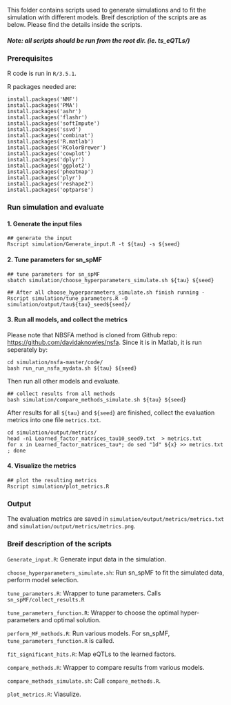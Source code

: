 This folder contains scripts used to generate simulations and to fit the simulation with different models. 
Breif description of the scripts are as below. Please find the details inside the scripts.

##### Note: all scripts should be run from the root dir. (ie. ts_eQTLs/)

### Prerequisites
R code is run in ```R/3.5.1```. 

R packages needed are:
```
install.packages('NMF')
install.packages('PMA')
install.packages('ashr')
install.packages('flashr')
install.packages('softImpute')
install.packages('ssvd')
install.packages('combinat')
install.packages('R.matlab')
install.packages('RColorBrewer')
install.packages('cowplot')
install.packages('dplyr')
install.packages('ggplot2')
install.packages('pheatmap')
install.packages('plyr')
install.packages('reshape2')
install.packages('optparse')
```

### Run simulation and evaluate 

#### 1. Generate the input files
```
## generate the input
Rscript simulation/Generate_input.R -t ${tau} -s ${seed}
```

#### 2. Tune parameters for sn_spMF
```
## tune parameters for sn_spMF
sbatch simulation/choose_hyperparameters_simulate.sh ${tau} ${seed}

## After all choose_hyperparameters_simulate.sh finish running -
Rscript simulation/tune_parameters.R -O simulation/output/tau${tau}_seed${seed}/
```

#### 3. Run all models, and collect the metrics

Please note that NBSFA method is cloned from Github repo: https://github.com/davidaknowles/nsfa. 
Since it is in Matlab, it is run seperately by:
```
cd simulation/nsfa-master/code/
bash run_run_nsfa_mydata.sh ${tau} ${seed}
```

Then run all other models and evaluate. 

```
## collect results from all methods 
bash simulation/compare_methods_simulate.sh ${tau} ${seed}
```

After results for all ```${tau}``` and ```${seed}``` are finished, collect the evaluation metrics into one file ```metrics.txt```.
```
cd simulation/output/metrics/
head -n1 Learned_factor_matrices_tau10_seed9.txt  > metrics.txt
for x in Learned_factor_matrices_tau*; do sed "1d" ${x} >> metrics.txt ; done
```

#### 4. Visualize the metrics
```
## plot the resulting metrics
Rscript simulation/plot_metrics.R 

```

### Output
The evaluation metrics are saved in ```simulation/output/metrics/metrics.txt``` and ```simulation/output/metrics/metrics.png```. 


### Breif description of the scripts


```Generate_input.R```: Generate input data in the simulation. 

```choose_hyperparameters_simulate.sh```: Run sn_spMF to fit the simulated data, perform model selection.

```tune_parameters.R```: Wrapper to tune parameters. Calls ```sn_spMF/collect_results.R```

```tune_parameters_function.R```: Wrapper to choose the optimal hyper-parameters and optimal solution. 

```perform_MF_methods.R```: Run various models. For sn_spMF, ```tune_parameters_function.R``` is called. 

```fit_significant_hits.R```: Map eQTLs to the learned factors.

```compare_methods.R```: Wrapper to compare results from various models. 

```compare_methods_simulate.sh```: Call ```compare_methods.R```.

```plot_metrics.R```: Viasulize. 
